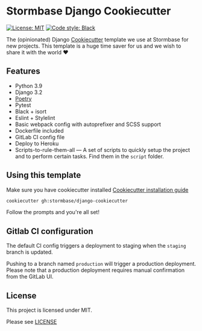 # Stormbase Django Cookiecutter

[![License: MIT](https://img.shields.io/github/license/Stormbase/django-cookiecutter)](https://github.com/Stormbase/django-cookiecutter/blob/master/LICENSE)
[![Code style: Black](https://img.shields.io/badge/code%20style-black-000000.svg)](https://github.com/psf/black)

The (opinionated) Django [Cookiecutter](https://cookiecutter.readthedocs.io/en/latest/README.html) template we use at Stormbase for new projects.
This template is a huge time saver for us and we wish to share it with the world ❤️

## Features

- Python 3.9
- Django 3.2
- [Poetry](https://github.com/python-poetry/poetry)
- Pytest
- Black + isort
- Eslint + Stylelint
- Basic webpack config with autoprefixer and SCSS support
- Dockerfile included
- GitLab CI config file
- Deploy to Heroku
- Scripts-to-rule-them-all — A set of scripts to quickly setup the project and to perform certain tasks. Find them in the `script` folder.

## Using this template

Make sure you have cookiecutter installed [Cookiecutter installation guide](https://cookiecutter.readthedocs.io/en/latest/installation.html)

```sh
cookiecutter gh:stormbase/django-cookiecutter
```

Follow the prompts and you're all set!

## Gitlab CI configuration

The default CI config triggers a deployment to staging when the `staging` branch is updated.

Pushing to a branch named `production` will trigger a production deployment. Please note that a production deployment requires manual confirmation from the GitLab UI.

## License

This project is licensed under MIT.

Please see [LICENSE](LICENSE)

